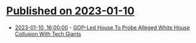 # [Published on 2023-01-10](index.md)

* [2023-01-10, 16:00:00](https://politics.slashdot.org/story/23/01/10/1534235/gop-led-house-to-probe-alleged-white-house-collusion-with-tech-giants?utm_source=rss1.0mainlinkanon&utm_medium=feed) - [GOP-Led House To Probe Alleged White House Collusion With Tech Giants](https://politics.slashdot.org/story/23/01/10/1534235/gop-led-house-to-probe-alleged-white-house-collusion-with-tech-giants?utm_source=rss1.0mainlinkanon&utm_medium=feed)
